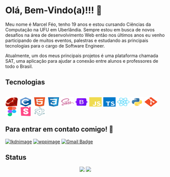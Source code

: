 # Olá, Bem-Vindo(a)!!! 👋

<p> 
Meu nome é Marcel Féo, tenho 19 anos e estou cursando Ciências da Computação na UFU em Uberlândia. Sempre estou em busca de novos desafios na área de desenvolvimento Web então nos últimos anos eu venho participando de muitos eventos, palestras e estudando as principais tecnologias para o cargo de Software Engineer.</p>
<p>
 Atualmente, um dos meus principais projetos é uma plataforma chamada SAT, uma aplicação para ajudar a conexão entre alunos e professores de todo o Brasil.
</p>

## Tecnologias
    
<div style="display: inline_block"><br>
  <img align="center" alt="Marcel-Ruby" height="30" width="40" src="https://raw.githubusercontent.com/devicons/devicon/master/icons/ruby/ruby-original.svg">
  <img align="center" alt="Marcel-Ruby" height="30" width="40" src="https://raw.githubusercontent.com/devicons/devicon/master/icons/c/c-original.svg">
  <img align="center" alt="Marcel-HTML" height="30" width="40" src="https://raw.githubusercontent.com/devicons/devicon/master/icons/html5/html5-original.svg">
  <img align="center" alt="Marcel-CSS" height="30" width="40" src="https://raw.githubusercontent.com/devicons/devicon/master/icons/css3/css3-original.svg">
  <img align="center" alt="Marcel-CSS" height="30" width="40" src="https://raw.githubusercontent.com/devicons/devicon/master/icons/sass/sass-original.svg">
  <img align="center" alt="Marcel-CSS" height="30" width="40" src="https://raw.githubusercontent.com/devicons/devicon/master/icons/bootstrap/bootstrap-original.svg">
  <img align="center" alt="Marcel-Js" height="30" width="40" src="https://raw.githubusercontent.com/devicons/devicon/master/icons/javascript/javascript-plain.svg">
  <img align="center" alt="Marcel-Ts" height="30" width="40" src="https://raw.githubusercontent.com/devicons/devicon/master/icons/typescript/typescript-plain.svg">
  <img align="center" alt="Marcel-React" height="30" width="40" src="https://raw.githubusercontent.com/devicons/devicon/master/icons/react/react-original.svg">
  <img align="center" alt="Marcel-Python" height="30" width="40" src="https://raw.githubusercontent.com/devicons/devicon/master/icons/python/python-original.svg">
  <img align="center" alt="Marcel-Git" height="30" width="40" src="https://raw.githubusercontent.com/devicons/devicon/master/icons/git/git-original.svg">
  <img align="center" alt="Marcel-Git" height="30" width="40" src="https://raw.githubusercontent.com/devicons/devicon/master/icons/figma/figma-original.svg">
  <img align="center" alt="Marcel-Git" height="30" width="40" src="https://raw.githubusercontent.com/devicons/devicon/master/icons/storybook/storybook-original.svg">
  <img align="center" alt="Marcel-Git" height="30" width="40" src="https://raw.githubusercontent.com/devicons/devicon/master/icons/electron/electron-original.svg">
</div>

## Para entrar em contato comigo! 📧

[![lkdnimage](https://img.shields.io/badge/LinkedIn-0077B5?style=for-the-badge&logo=linkedin&logoColor=white)](https://www.linkedin.com/in/marcel-f%C3%A9o-746155222/)
[![wppimage](https://img.shields.io/badge/WhatsApp-25D366?style=for-the-badge&logo=whatsapp&logoColor=white)](https://api.whatsapp.com/send?phone=5534996452091&text=Oi,%20Marcel)
[![Gmail Badge](https://img.shields.io/badge/-Gmail-c14438?style=for-the-badge&logo=Gmail&logoColor=white)](mailto:marcelfeo29@gmail.com)

## Status

<div align="center">
  <img height="180em" src="https://github-readme-stats.vercel.app/api?username=MarcelFeo&show_icons=true&theme=dracula&include_all_commits=true&count_private=true"/>
  <img height="180em" src="https://github-readme-stats.vercel.app/api/top-langs/?username=MarcelFeo&layout=compact&langs_count=7&theme=dracula"/>
</div>

